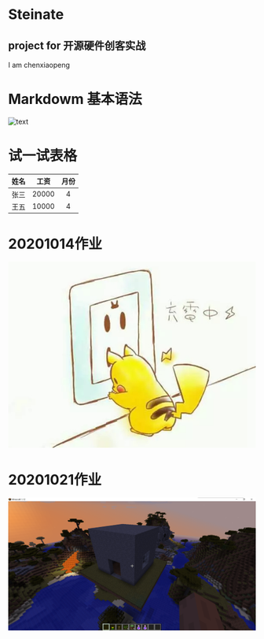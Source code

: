 # Steinate
## project for 开源硬件创客实战
I am chenxiaopeng  

# Markdowm 基本语法  
![text](https://github.com/shiep18/EIS2020/blob/master/markdowncheatsheet.JPG)  

# 试一试表格
|姓名|工资|月份|
|:----:|:-----:|:----:|
|张三|20000|4|
|王五|10000|4|

# 20201014作业
![homework](https://github.com/ophwsjtu18/ohw20f/blob/main/cxp/homework/week_6/pikachu.jpg)

# 20201021作业
![homework](https://github.com/ophwsjtu18/ohw20f/blob/main/cxp/homework/week_7/house%20(3).png)
